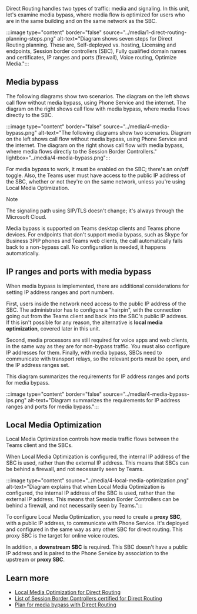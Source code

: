 Direct Routing handles two types of traffic: media and signaling. In this unit, let's examine media bypass, where media flow is optimized for users who are in the same building and on the same network as the SBC.

:::image type="content" border="false" source="../media/1-direct-routing-planning-steps.png" alt-text="Diagram shows seven steps for Direct Routing planning. These are, Self-deployed vs. hosting, Licensing and endpoints, Session border controllers (SBC), Fully qualified domain names and certificates, IP ranges and ports (firewall), Voice routing, Optimize Media.":::

## Media bypass

The following diagrams show two scenarios. The diagram on the left shows call flow without media bypass, using Phone Service and the internet. The diagram on the right shows call flow with media bypass, where media flows directly to the SBC.

:::image type="content" border="false" source="../media/4-media-bypass.png" alt-text="The following diagrams show two scenarios. Diagram on the left shows call flow without media bypass, using Phone Service and the internet. The diagram on the right shows call flow with media bypass, where media flows directly to the Session Border Controllers." lightbox="../media/4-media-bypass.png":::

For media bypass to work, it must be enabled on the SBC; there's an on/off toggle. Also, the Teams user must have access to the public IP address of the SBC, whether or not they're on the same network, unless you're using Local Media Optimization.

> [!NOTE]
> The signaling path using SIP/TLS doesn't change; it's always through the Microsoft Cloud.

Media bypass is supported on Teams desktop clients and Teams phone devices. For endpoints that don't support media bypass, such as Skype for Business 3PIP phones and Teams web clients, the call automatically falls back to a non-bypass call. No configuration is needed, it happens automatically.

## IP ranges and ports with media bypass

When media bypass is implemented, there are additional considerations for setting IP address ranges and port numbers.

First, users inside the network need access to the public IP address of the SBC. The administrator has to configure a "hairpin", with the connection going out from the Teams client and back into the SBC's public IP address. If this isn't possible for any reason, the alternative is **local media optimization**, covered later in this unit.

Second, media processors are still required for voice apps and web clients, in the same way as they are for non-bypass traffic. You must also configure IP addresses for them.
Finally, with media bypass, SBCs need to communicate with transport relays, so the relevant ports must be open, and the IP address ranges set.  

This diagram summarizes the requirements for IP address ranges and ports for media bypass.

:::image type="content" border="false" source="../media/4-media-bypass-ips.png" alt-text="Diagram summarizes the requirements for IP address ranges and ports for media bypass.":::

## Local Media Optimization

Local Media Optimization controls how media traffic flows between the Teams client and the SBCs.

When Local Media Optimization is configured, the internal IP address of the SBC is used, rather than the external IP address. This means that SBCs can be behind a firewall, and not necessarily seen by Teams.

:::image type="content"  source="../media/4-local-media-optimization.png" alt-text="Diagram explains that when Local Media Optimization is configured, the internal IP address of the SBC is used, rather than the external IP address. This means that Session Border Controllers can be behind a firewall, and not necessarily seen by Teams.":::

To configure Local Media Optimization, you need to create a **proxy SBC**, with a public IP address, to communicate with Phone Service. It's deployed and configured in the same way as any other SBC for direct routing. This proxy SBC is the target for online voice routes.

In addition, a **downstream SBC** is required. This SBC doesn't have a public IP address and is paired to the Phone Service  by association to the upstream or **proxy SBC**.

## Learn more

- [Local Media Optimization for Direct Routing](/MicrosoftTeams/direct-routing-media-optimization)
- [List of Session Border Controllers certified for Direct Routing](/MicrosoftTeams/direct-routing-border-controllers)
- [Plan for media bypass with Direct Routing](/microsoftteams/direct-routing-plan-media-bypass)
